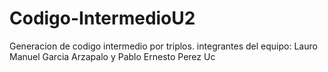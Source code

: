 # Codigo-IntermedioU2
Generacion de codigo intermedio por triplos. integrantes del equipo: Lauro Manuel Garcia Arzapalo y Pablo Ernesto Perez Uc
